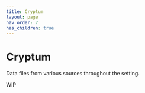 ```yaml
---
title: Cryptum
layout: page
nav_order: 7
has_children: true
---
```


# Cryptum
Data files from various sources throughout the setting.

WIP
